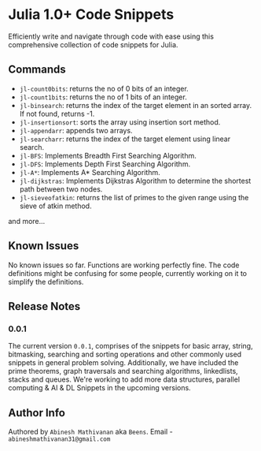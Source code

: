 # Julia 1.0+ Code Snippets

Efficiently write and navigate through code with ease using this comprehensive collection of code snippets for Julia.

## Commands

* `jl-count0bits`: returns the no of 0 bits of an integer.
* `jl-count1bits`: returns the no of 1 bits of an integer.
* `jl-binsearch`: returns the index of the target element in an sorted array. If not found, returns -1.
* `jl-insertionsort`: sorts the array using insertion sort method.
* `jl-appendarr`: appends two arrays.
* `jl-searcharr`: returns the index of the target element using linear search.
* `jl-BFS`: Implements Breadth First Searching Algorithm.
* `jl-DFS`: Implements Depth First Searching Algorithm.
* `jl-A*`: Implements A* Searching Algorithm.
* `jl-dijkstras`: Implements Dijkstras Algorithm to determine the shortest path between two nodes.
* `jl-sieveofatkin`: returns the list of primes to the given range using the sieve of atkin method.

and more...

## Known Issues

No known issues so far. Functions are working perfectly fine. The code definitions might be confusing for some people, currently working on it to simplify the definitions.

## Release Notes

### 0.0.1

The current version `0.0.1`, comprises of the snippets for basic array, string, bitmasking, searching and sorting operations and other commonly used snippets in general problem solving. Additionally, we have included the prime theorems, graph traversals and searching algorithms, linkedlists, stacks and queues. We're working to add more data structures, parallel computing & AI & DL Snippets in the upcoming versions.

## Author Info

Authored by `Abinesh Mathivanan` aka `Beens`.
Email - `abineshmathivanan31@gmail.com`
